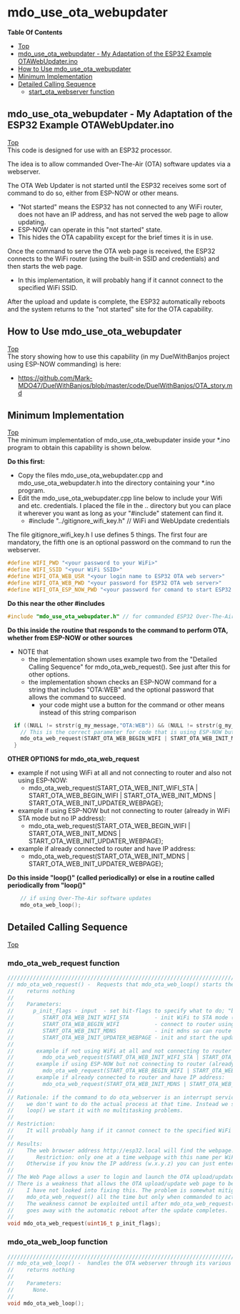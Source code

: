 # mdo_use_ota_webupdater

**Table Of Contents**
* [Top](#mdo_use_ota_webupdater "Top")
* [mdo_use_ota_webupdater - My Adaptation of the ESP32 Example OTAWebUpdater.ino](#mdo_use_ota_webupdater-\--my-adaptation-of-the-esp32-example-otawebupdaterino "mdo_use_ota_webupdater - My Adaptation of the ESP32 Example OTAWebUpdater.ino")
* [How to Use mdo_use_ota_webupdater](#how-to-use-mdo_use_ota_webupdater "How to Use mdo_use_ota_webupdater")
* [Minimum Implementation](#minimum-implementation "Minimum Implementation")
* [Detailed Calling Sequence](#detailed-calling-sequence "Detailed Calling Sequence")
  * [start_ota_webserver function](#start_ota_webserver-function "start_ota_webserver function")

## mdo_use_ota_webupdater - My Adaptation of the ESP32 Example OTAWebUpdater.ino
[Top](#mdo_use_ota_webupdater "Top")<br>
This code is designed for use with an ESP32 processor.

The idea is to allow commanded Over-The-Air (OTA) software updates via a webserver.

The OTA Web Updater is not started until the ESP32 receives some sort of command to do so,
either from ESP-NOW or other means.
- "Not started" means the ESP32 has not connected to any WiFi router, does not have an IP address, and has not served the web page to allow updating.
- ESP-NOW can operate in this "not started" state.
- This hides the OTA capability except for the brief times it is in use.

Once the command to serve the OTA web page is received, the ESP32 connects to the WiFi router (using the built-in SSID and credentials) and then starts the web page.
- In this implementation, it will probably hang if it cannot connect to the specified WiFi SSID.

After the upload and update is complete, the ESP32 automatically reboots and the system returns to the "not started" site for the OTA capability.

## How to Use mdo_use_ota_webupdater
[Top](#mdo_use_ota_webupdater "Top")<br>
The story showing how to use this capability (in my DuelWithBanjos project using ESP-NOW commanding) is here:
- https://github.com/Mark-MDO47/DuelWithBanjos/blob/master/code/DuelWithBanjos/OTA_story.md

## Minimum Implementation
[Top](#mdo_use_ota_webupdater "Top")<br>
The minimum implementation of mdo_use_ota_webupdater inside your *.ino program to obtain this capability is shown below.

**Do this first:**<br>
- Copy the files mdo_use_ota_webupdater.cpp and mdo_use_ota_webupdater.h into the directory  containing your *.ino program.
- Edit the mdo_use_ota_webupdater.cpp line below to include your Wifi and etc. credentials. I placed the file in the .. directory but you can place it wherever you want as long as your "#include" statement can find it.
  - #include "../gitignore_wifi_key.h" // WiFi and WebUpdate credentials

The file gitignore_wifi_key.h I use defines 5 things. The first four are mandatory, the fifth one is an optional password on the command to run the webserver.
```C
#define WIFI_PWD "<your password to your WiFi>"
#define WIFI_SSID "<your WiFi SSID>"
#define WIFI_OTA_WEB_USR "<your login name to ESP32 OTA web server>"
#define WIFI_OTA_WEB_PWD "<your password for ESP32 OTA web server>"
#define WIFI_OTA_ESP_NOW_PWD "<your password for comand to start ESP32 OTA web server>"
```

**Do this near the other #includes**<br>
```C
#include "mdo_use_ota_webupdater.h" // for commanded ESP32 Over-The-Air (OTA) software updates via a webserver
```

**Do this inside the routine that responds to the command to perform OTA, whether from ESP-NOW or other sources**
- NOTE that
  - the implementation shown uses example two from the "Detailed Calling Sequence" for mdo_ota_web_request(). See just after this for other options.
  - the implementation shown checks an ESP-NOW command for a string that includes "OTA:WEB" and the optional password that allows the command to succeed.
    - your code might use a button for the command or other means instead of this string comparison
```C
  if ((NULL != strstr(g_my_message,"OTA:WEB")) && (NULL != strstr(g_my_message,WIFI_OTA_ESP_NOW_PWD))) {
    // This is the correct parameter for code that is using ESP-NOW but not connecting to router (already in WiFi STA mode but no IP address)
    mdo_ota_web_request(START_OTA_WEB_BEGIN_WIFI | START_OTA_WEB_INIT_MDNS | START_OTA_WEB_INIT_UPDATER_WEBPAGE); // loop() will handle it
  }
```
**OTHER OPTIONS for mdo_ota_web_request**
- example if not using WiFi at all and not connecting to router and also not using ESP-NOW:
  - mdo_ota_web_request(START_OTA_WEB_INIT_WIFI_STA | START_OTA_WEB_BEGIN_WIFI | START_OTA_WEB_INIT_MDNS | START_OTA_WEB_INIT_UPDATER_WEBPAGE);
- example if using ESP-NOW but not connecting to router (already in WiFi STA mode but no IP address):
  - mdo_ota_web_request(START_OTA_WEB_BEGIN_WIFI | START_OTA_WEB_INIT_MDNS | START_OTA_WEB_INIT_UPDATER_WEBPAGE);
- example if already connected to router and have IP address:
  - mdo_ota_web_request(START_OTA_WEB_INIT_MDNS | START_OTA_WEB_INIT_UPDATER_WEBPAGE);

**Do this inside "loop()" (called periodically) or else in a routine called periodically from "loop()"**<br>
```C
    // if using Over-The-Air software updates
    mdo_ota_web_loop();
```

## Detailed Calling Sequence
[Top](#mdo_use_ota_webupdater "Top")<br>

### mdo_ota_web_request function
```C
/////////////////////////////////////////////////////////////////////////////////////////////////////////
// mdo_ota_web_request() -  Requests that mdo_ota_web_loop() starts the ota_webserver
//    returns nothing
//
//    Parameters:
//      p_init_flags - input  - set bit-flags to specify what to do; "bitwise-OR" them together
//         START_OTA_WEB_INIT_WIFI_STA        - init WiFi to STA mode (do not set if already init ESP-NOW)
//         START_OTA_WEB_BEGIN_WIFI           - connect to router using known SSID and Password and get IP address
//         START_OTA_WEB_INIT_MDNS            - init mdns so can route http://esp32.local to the ESP32
//         START_OTA_WEB_INIT_UPDATER_WEBPAGE - init and start the updater webpage
//
//       example if not using WiFi at all and not connecting to router and also not using ESP-NOW:
//         mdo_ota_web_request(START_OTA_WEB_INIT_WIFI_STA | START_OTA_WEB_BEGIN_WIFI | START_OTA_WEB_INIT_MDNS | START_OTA_WEB_INIT_UPDATER_WEBPAGE);
//       example if using ESP-NOW but not connecting to router (already in WiFi STA mode but no IP address):
//         mdo_ota_web_request(START_OTA_WEB_BEGIN_WIFI | START_OTA_WEB_INIT_MDNS | START_OTA_WEB_INIT_UPDATER_WEBPAGE);
//       example if already connected to router and have IP address:
//         mdo_ota_web_request(START_OTA_WEB_INIT_MDNS | START_OTA_WEB_INIT_UPDATER_WEBPAGE);
//
// Rationale: if the command to do ota_webserver is an interrupt service routine or a callback routine,
//    we don't want to do the actual process at that time. Instead we set a flag so the next time through
//    loop() we start it with no multitasking problems.
//
// Restriction:
//    It will probably hang if it cannot connect to the specified WiFi SSID.
//
// Results:
//    The web browser address http://esp32.local will find the webpage.
//       Restriction: only one at a time webpage with this name per WiFi router SSID
//    Otherwise if you know the IP address (w.x.y.z) you can just enter http://w.x.y.z in the browser
//
// The Web Page allows a user to login and launch the OTA upload/update page.
// There is a weakness that allows the OTA upload/update web page to be entered without loging in.
//    I have not looked into fixing this. The problem is somewhat mitigated by not calling
//    mdo_ota_web_request() all the time but only when commanded to actually do an update.
//    The weakness cannot be exploited until after mdo_ota_web_request() is called, and also
//    goes away with the automatic reboot after the update completes.
//
void mdo_ota_web_request(uint16_t p_init_flags);
```

### mdo_ota_web_loop function
```C
/////////////////////////////////////////////////////////////////////////////////////////////////////////
// mdo_ota_web_loop() -  handles the OTA webserver through its various states. Call periodically from loop()
//    returns nothing
//
//    Parameters:
//      None.
// 
void mdo_ota_web_loop();
```
